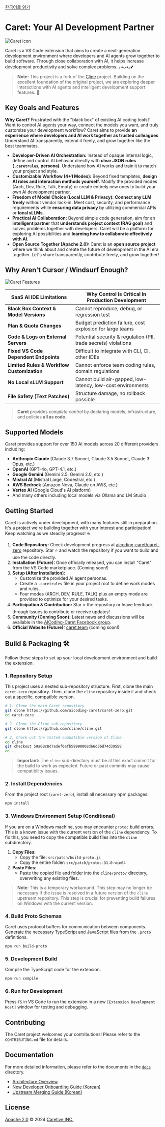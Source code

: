 [한국어로 읽기](./README.ko.md)

# Caret: Your AI Development Partner 
<img src="./assets/icons/icon.png" alt="Caret icon">

Caret is a VS Code extension that aims to create a next-generation development environment where developers and AI agents grow together to build software. Through close collaboration with AI, it helps increase development productivity and solve complex problems. ｡•ᴗ•｡💕

> **Note:** This project is a fork of the [Cline](https://github.com/cline/cline) project. Building on the excellent foundation of the original project, we are exploring deeper interactions with AI agents and intelligent development support features. 🌿

## Key Goals and Features

**Why Caret?** Frustrated with the "black box" of existing AI coding tools? Want to control AI agents your way, connect the models you want, and truly customize your development workflow? Caret aims to provide **an experience where developers and AI work together as trusted colleagues**. Understand AI transparently, extend it freely, and grow together like the best teammates.

* **Developer-Driven AI Orchestration:** Instead of opaque internal logic, define and control AI behavior directly with **clear JSON rules (`.caretrules`, persona)**. Understand how AI works and train it to match your project and style.
* **Customizable Workflow (4+1 Modes):** Beyond fixed templates, **design AI roles and interaction methods yourself**. Modify the provided modes (Arch, Dev, Rule, Talk, Empty) or create entirely new ones to build your own AI development partner.
* **Freedom of Model Choice (Local LLM & Privacy):** **Connect any LLM freely** without vendor lock-in. Meet cost, security, and performance requirements while **ensuring data privacy** by utilizing commercial APIs or **local sLLMs**.
* **Practical AI Collaboration:** Beyond simple code generation, aim for an **intelligent partner** that **understands project context (RAG goal)** and solves problems together with developers. Caret will be a platform for exploring AI possibilities and **learning how to collaborate effectively with AI**.
* **Open Source Together (Apache 2.0):** Caret is an **open source project** where we think about and create the future of development in the AI era together. Let's share transparently, contribute freely, and grow together!

## Why Aren't Cursor / Windsurf Enough?
<img src="./docs/images/caret_feature.png" alt="Caret Features">

| SaaS AI IDE Limitations | Why Control is Critical in Production Development |
|------------------------|--------------------------------------------------|
| **Black Box Context & Model Versions** | Cannot reproduce, debug, or regression test |
| **Plan & Quota Changes** | Budget prediction failure, cost explosion for large teams |
| **Code & Logs on External Servers** | Potential security & regulation (PII, trade secrets) violations |
| **Fixed VS Code Dependent Endpoints** | Difficult to integrate with CLI, CI, other IDEs |
| **Limited Rules & Workflow Customization** | Cannot enforce team coding rules, domain regulations |
| **No Local sLLM Support** | Cannot build air-gapped, low-latency, low-cost environments |
| **File Safety (Text Patches)** | Structure damage, no rollback possible |

> **Caret** provides *complete control* by declaring models, infrastructure, and policies **all as code**.

## Supported Models

Caret provides support for over 150 AI models across 20 different providers including:

- **Anthropic Claude** (Claude 3.7 Sonnet, Claude 3.5 Sonnet, Claude 3 Opus, etc.)
- **OpenAI** (GPT-4o, GPT-4.1, etc.)
- **Google Gemini** (Gemini 2.5, Gemini 2.0, etc.)
- **Mistral AI** (Mistral Large, Codestral, etc.)
- **AWS Bedrock** (Amazon Nova, Claude on AWS, etc.)
- **Vertex AI** (Google Cloud's AI platform)
- And many others including local models via Ollama and LM Studio

## Getting Started

Caret is actively under development, with many features still in preparation. It's a project we're building together with your interest and participation! Keep watching as we steadily progress! ☕

1. **Code Repository:** Check development progress at [aicoding-caret/caret-zero](https://github.com/aicoding-caret/caret-zero) repository. Star ⭐ and watch the repository if you want to build and use the code directly.
2. **Installation (Future):** Once officially released, you can install "Caret" from the VS Code marketplace. (Coming soon!)
3. **Setup (After Installation):**
   * Customize the provided AI agent personas.
   * Create a `.caretrules` file in your project root to define work modes and rules.
   * Four modes (ARCH, DEV, RULE, TALK) plus an empty mode are provided to optimize for your desired tasks.
4. **Participation & Contribution:** Star ⭐ the repository or leave feedback through Issues to contribute or receive updates!
5. **Community (Coming Soon):** Latest news and discussions will be available in the [AICoding-Caret Facebook group](https://facebook.com/groups/aicoding-caret).
6. **Official Website (Future):** [caret.team](https://caret.team) (coming soon!)

## Build & Packaging 🛠️

Follow these steps to set up your local development environment and build the extension.

### 1. Repository Setup

This project uses a nested sub-repository structure. First, clone the main `caret-zero` repository. Then, clone the `cline` repository inside it and check out a specific, compatible version.

```bash
# 1. Clone the main Caret repository
git clone https://github.com/aicoding-caret/caret-zero.git
cd caret-zero

# 2. Clone the Cline sub-repository
git clone https://github.com/cline/cline.git

# 3. Check out the tested compatible version of Cline
cd cline
git checkout 59a68c8d7adef6afb59990008d66d5bd74d30558
cd ..
```
> **Important:** The `cline` sub-directory must be at this exact commit for the build to work as expected. Future or past commits may cause compatibility issues.

### 2. Install Dependencies

From the project root (`caret-zero`), install all necessary npm packages.

```bash
npm install
```

### 3. Windows Environment Setup (Conditional)

If you are on a Windows machine, you may encounter `protoc` build errors. This is a known issue with the current version of the `cline` dependency. To fix this, you need to copy the compatible build files into the `cline` subdirectory.

1.  **Copy Files**:
    *   Copy the file: `src/patch/build-proto.js`
    *   Copy the entire folder: `src/patch/protoc-31.0-win64`
2.  **Paste Files**:
    *   Paste the copied file and folder into the `cline/proto/` directory, overwriting any existing files.

> **Note**: This is a temporary workaround. This step may no longer be necessary if the issue is resolved in a future version of the `cline` upstream repository. This step is crucial for preventing build failures on Windows with the current version.

### 4. Build Proto Schemas

Caret uses protocol buffers for communication between components. Generate the necessary TypeScript and JavaScript files from the `.proto` definitions.

```bash
npm run build-proto
```

### 5. Development Build

Compile the TypeScript code for the extension.

```bash
npm run compile
```

### 6. Run for Development

Press `F5` in VS Code to run the extension in a new `[Extension Development Host]` window for testing and debugging.

## Contributing

The Caret project welcomes your contributions! Please refer to the `CONTRIBUTING.md` file for details.

## Documentation

For more detailed information, please refer to the documents in the [`docs`](./docs/) directory.

* [Architecture Overview](./docs/architecture/extension-architecture.mmd)
* [New Developer Onboarding Guide (Korean)](./docs/development/new-developer-onboarding-guide.md)
* [Upstream Merging Guide (Korean)](./docs/development/cline-merging-guide.md)

## License

[Apache 2.0](./LICENSE) © 2024 [Caretive INC.](https://caretive.ai/) 
